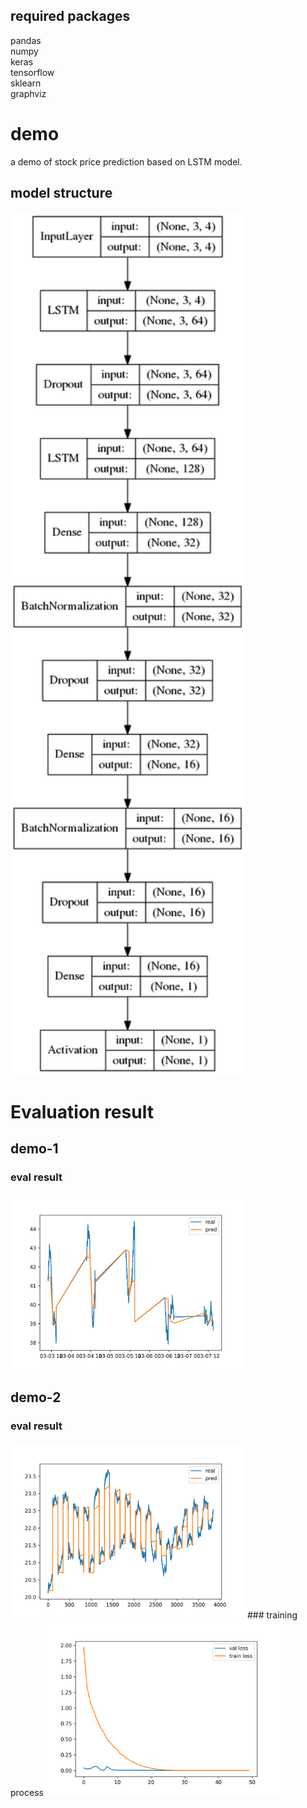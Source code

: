 ## required packages
pandas  
numpy  
keras  
tensorflow  
sklearn  
graphviz  

# demo
a demo of stock price prediction based on LSTM model.  

## model structure
<img src="https://github.com/RyanWangZf/StockPricePrediction/raw/master/image/model.png" width=375>  

# Evaluation result
## demo-1
### eval result
<img src="https://github.com/RyanWangZf/StockPricePrediction/raw/master/image/pred.png" width=375>  

## demo-2
### eval result
<img src="https://github.com/RyanWangZf/StockPricePrediction/raw/master/image/evaluation.png" width=375>  
### training process
<img src="https://github.com/RyanWangZf/StockPricePrediction/raw/master/image/model_600000_1_2_training.png" width=375>  







